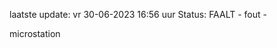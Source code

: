 laatste update: 
vr 30-06-2023 16:56   uur 
Status: FAALT - fout - 
<div class="service R">microstation</div>